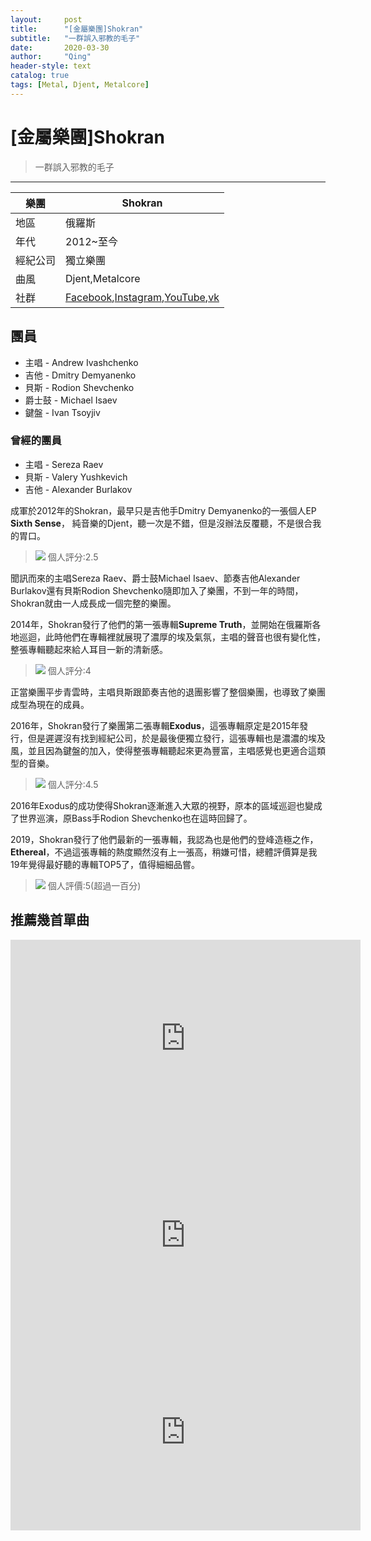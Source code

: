 ```yaml
---
layout:     post
title:      "[金屬樂團]Shokran"
subtitle:   "一群誤入邪教的毛子"
date:       2020-03-30
author:     "Qing"
header-style: text
catalog: true
tags: [Metal, Djent, Metalcore]
---
```


# [金屬樂團]Shokran

> 一群誤入邪教的毛子

-----

|樂團|Shokran|
|---|---|
|地區|俄羅斯|
|年代|2012~至今|
|經紀公司|獨立樂團|
|曲風|Djent,Metalcore|
|社群|[Facebook](https://www.facebook.com/Sh0kran),[Instagram](https://www.instagram.com/shokran_band/),[YouTube](https://www.youtube.com/user/ShokranBand),[vk](https://vk.com/shokran)

## 團員

- 主唱 - Andrew Ivashchenko
- 吉他 - Dmitry Demyanenko
- 貝斯 - Rodion Shevchenko
- 爵士鼓 - Michael Isaev
- 鍵盤 - Ivan Tsoyjiv

### 曾經的團員

- 主唱 - Sereza Raev
- 貝斯 - Valery Yushkevich
- 吉他 - Alexander Burlakov

成軍於2012年的Shokran，最早只是吉他手Dmitry Demyanenko的一張個人EP **Sixth Sense**，
純音樂的Djent，聽一次是不錯，但是沒辦法反覆聽，不是很合我的胃口。
> ![](https://i.imgur.com/BDNdGP4.jpg)
> 個人評分:2.5

聞訊而來的主唱Sereza Raev、爵士鼓Michael Isaev、節奏吉他Alexander Burlakov還有貝斯Rodion Shevchenko隨即加入了樂團，不到一年的時間，Shokran就由一人成長成一個完整的樂團。

2014年，Shokran發行了他們的第一張專輯**Supreme Truth**，並開始在俄羅斯各地巡迴，此時他們在專輯裡就展現了濃厚的埃及氣氛，主唱的聲音也很有變化性，整張專輯聽起來給人耳目一新的清新感。
> ![](https://i.imgur.com/p3ND6OY.jpg)
> 個人評分:4

正當樂團平步青雲時，主唱貝斯跟節奏吉他的退團影響了整個樂團，也導致了樂團成型為現在的成員。

2016年，Shokran發行了樂團第二張專輯**Exodus**，這張專輯原定是2015年發行，但是遲遲沒有找到經紀公司，於是最後便獨立發行，這張專輯也是濃濃的埃及風，並且因為鍵盤的加入，使得整張專輯聽起來更為豐富，主唱感覺也更適合這類型的音樂。
> ![](https://i.imgur.com/MNyr0cI.jpg)
> 個人評分:4.5

2016年Exodus的成功使得Shokran逐漸進入大眾的視野，原本的區域巡迴也變成了世界巡演，原Bass手Rodion Shevchenko也在這時回歸了。

2019，Shokran發行了他們最新的一張專輯，我認為也是他們的登峰造極之作，**Ethereal**，不過這張專輯的熱度顯然沒有上一張高，稍嫌可惜，總體評價算是我19年覺得最好聽的專輯TOP5了，值得細細品嘗。

> ![](https://i.imgur.com/2DQN9g4.jpg)
> 個人評價:5(超過一百分)

## 推薦幾首單曲

<iframe width="560" height="315" src="https://www.youtube.com/embed/FqgnGq_x2uU" frameborder="0" allow="accelerometer; autoplay; encrypted-media; gyroscope; picture-in-picture" allowfullscreen></iframe>
<iframe width="560" height="315" src="https://www.youtube.com/embed/ed6oROIWDn8" frameborder="0" allow="accelerometer; autoplay; encrypted-media; gyroscope; picture-in-picture" allowfullscreen></iframe>
<iframe width="560" height="315" src="https://www.youtube.com/embed/EO18nR1pWOw" frameborder="0" allow="accelerometer; autoplay; encrypted-media; gyroscope; picture-in-picture" allowfullscreen></iframe>

